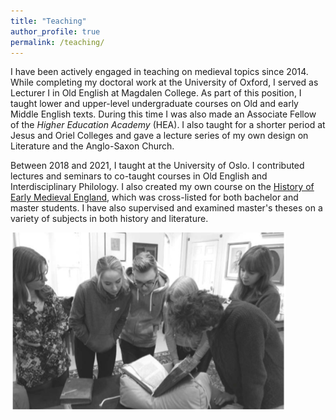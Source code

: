 ```yaml
---
title: "Teaching"
author_profile: true
permalink: /teaching/
---
```


I have been actively engaged in teaching on medieval topics since 2014. While completing my doctoral work at the University of Oxford, I served as Lecturer I in Old English at Magdalen College.  As part of this position, I taught lower and upper-level undergraduate courses on Old and early Middle English texts. During this time I was also made an Associate Fellow of the *Higher Education Academy* (HEA). I also taught for a shorter period at Jesus and Oriel Colleges and gave a lecture series of my own design on Literature and the Anglo-Saxon Church.

Between 2018 and 2021, I taught at the University of Oslo. I contributed lectures and seminars to co-taught courses in Old English and Interdisciplinary Philology. I also created my own course on the [History of Early Medieval England](https://www.uio.no/studier/emner/hf/iakh/HIS2124/), which was cross-listed for both bachelor and master students.  I have also supervised and examined master's theses on a variety of subjects in both history and literature.

![A teaching trip I organized for students to see Old English poem Caedmon's Hymn in its manuscript context. *Photo taken from the Magdalen College Record*](manuscript-class.png)